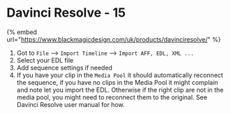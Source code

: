 # Davinci Resolve - 15

{% embed url="https://www.blackmagicdesign.com/uk/products/davinciresolve/" %}

1. Got to `File` --&gt;  `Import Timeline` --&gt; `Import AFF, EDL, XML ...`
2. Select your EDL file
3. Add sequence settings if needed 
4. If you have your clip in the `Media Pool` it should automatically reconnect the sequence, if you have no clips in the Media Pool it might complain and note let you import the EDL. Otherwise if the right clip are not in the media pool, you  might  need to reconnect them to the original. See Davinci Resolve user manual for how.

